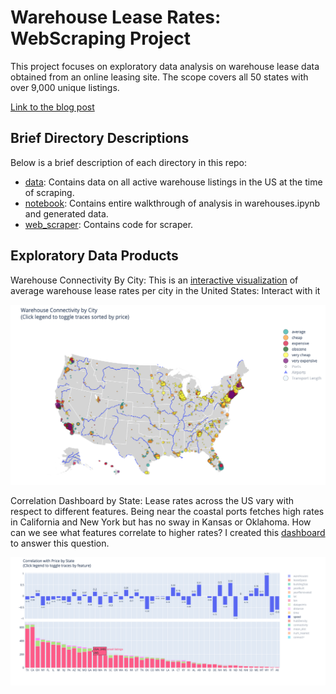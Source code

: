 # Warehouse Lease Rates: WebScraping Project

This project focuses on exploratory data analysis on warehouse lease data obtained from an online leasing site. 
The scope covers all 50 states with over 9,000 unique listings. 

[Link to the blog post](https://nycdatascience.com/blog/student-works/warehouse-leasing/)


## Brief Directory Descriptions

Below is a brief description of each directory in this repo:
 - [data](https://github.com/snuzbrokh/warehouses/tree/master/data): Contains data on all active warehouse listings in the US at the time of scraping.
 - [notebook](https://github.com/snuzbrokh/warehouses/tree/master/notebook): Contains entire walkthrough of analysis in warehouses.ipynb and generated data.
 - [web_scraper](https://github.com/snuzbrokh/warehouses/tree/master/web_scraper): Contains code for scraper.


## Exploratory Data Products

Warehouse Connectivity By City:
This is an [interactive visualization](https://chart-studio.plotly.com/~snuzbrokh/34#plot) of average warehouse lease rates per city in the United States: Interact with it 

![pic](https://github.com/snuzbrokh/warehouses/blob/master/pics/interactive_map.png)


Correlation Dashboard by State:
Lease rates across the US vary with respect to different features. Being near the coastal ports fetches high rates in California and New York but has no sway in Kansas or Oklahoma. How can we see what features correlate to higher rates? I created this [dashboard](https://chart-studio.plotly.com/~snuzbrokh/108#plot) to answer this question. 


![pic](https://github.com/snuzbrokh/warehouses/blob/master/pics/correlation_dashboard.png)
